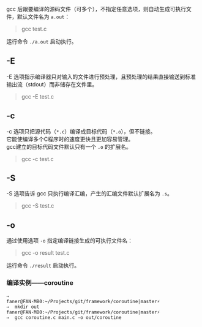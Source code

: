 gcc 后跟要编译的源码文件（可多个），不指定任意选项，则自动生成可执行文件，默认文件名为 `a.out`：

> gcc  test.c

运行命令 `./a.out` 启动执行。

## -E
-E 选项指示编译器只对输入的文件进行预处理，且预处理的结果直接输送到标准输出流（stdout）而非储存在文件里。

> gcc -E test.c

## -c
-c 选项只把源代码（`*.c`）编译成目标代码（`*.o`），但不链接。  
它能使编译多个C程序时的速度更快且更加容易管理。  
gcc建立的目标代码文件默认只有一个 `.o` 的扩展名。  

> gcc -c test.c

## -S
-S 选项告诉 gcc 只执行编译汇编，产生的汇编文件默认扩展名为 `.s`。

> gcc -S test.c

## -o
通过使用选项 `-o` 指定编译链接生成的可执行文件名：

> gcc -o result test.c

运行命令 `./result` 启动执行。

### 编译实例——coroutine
```Shell
⇒  
faner@FAN-MB0:~/Projects/git/framework/coroutine|master⚡ 
⇒  mkdir out
faner@FAN-MB0:~/Projects/git/framework/coroutine|master⚡ 
⇒  gcc coroutine.c main.c -o out/coroutine 
```
